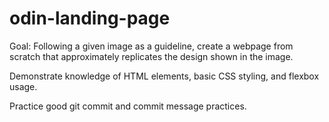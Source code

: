 # odin-landing-page

Goal: Following a given image as a guideline, create a webpage from scratch that
approximately replicates the design shown in the image.

Demonstrate knowledge of HTML elements, basic CSS styling, and flexbox usage.

Practice good git commit and commit message practices.